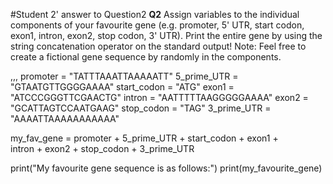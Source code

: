 #Student 2' answer to Question2
**Q2** Assign variables to the individual components of your favourite gene (e.g. promoter, 5' UTR, start codon, exon1, intron, exon2, stop codon, 3' UTR). Print the entire gene by using the string concatenation operator on the standard output! Note: Feel free to create a fictional gene sequence by randomly in the components.

,,,
promoter = "TATTTAAATTAAAAATT"
5_prime_UTR = "GTAATGTTGGGGAAAA"
start_codon = "ATG"
exon1 = "ATCCCGGGTTCGAACTG"
intron = "AATTTTTAAGGGGGAAAA"
exon2 = "GCATTAGTCCAATGAAG"
stop_codon = "TAG"
3_prime_UTR = "AAAATTAAAAAAAAAAA"

my_fav_gene = promoter + 5_prime_UTR + start_codon + exon1 + \
              intron + exon2 + stop_codon + 3_prime_UTR
        
print("My favourite gene sequence is as follows:")
print(my_favourite_gene)

